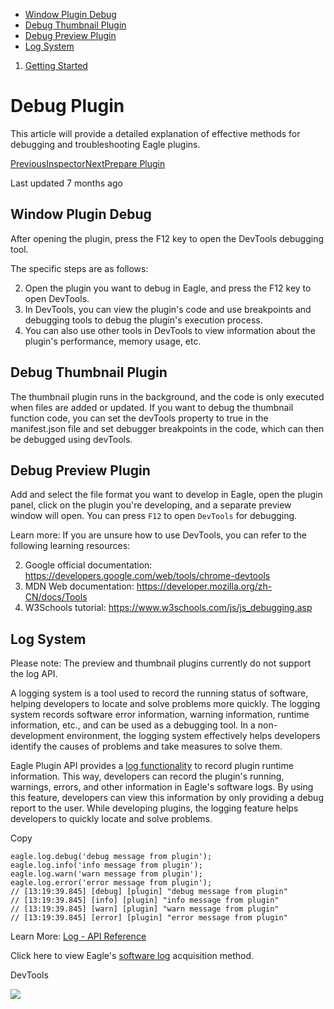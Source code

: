 * [Window Plugin Debug](#zqpdi)
* [Debug Thumbnail Plugin](#debug-thumbnail-plugin)
* [Debug Preview Plugin](#debug-preview-plugin)
* [Log System](#pui04)

1. [Getting Started](/plugin-api/get-started)
# Debug Plugin

This article will provide a detailed explanation of effective methods for debugging and troubleshooting Eagle plugins.

[PreviousInspector](/plugin-api/get-started/plugin-types/inspector)[NextPrepare Plugin](/plugin-api/distribution/prepare)

Last updated 7 months ago

## Window Plugin Debug

After opening the plugin, press the F12 key to open the DevTools debugging tool.

The specific steps are as follows:

2. Open the plugin you want to debug in Eagle, and press the F12 key to open DevTools.
5. In DevTools, you can view the plugin's code and use breakpoints and debugging tools to debug the plugin's execution process.
8. You can also use other tools in DevTools to view information about the plugin's performance, memory usage, etc.

## Debug Thumbnail Plugin

The thumbnail plugin runs in the background, and the code is only executed when files are added or updated. If you want to debug the thumbnail function code, you can set the devTools property to true in the manifest.json file and set debugger breakpoints in the code, which can then be debugged using devTools.

## Debug Preview Plugin

Add and select the file format you want to develop in Eagle, open the plugin panel, click on the plugin you're developing, and a separate preview window will open. You can press `F12` to open `DevTools` for debugging.

Learn more: If you are unsure how to use DevTools, you can refer to the following learning resources:

2. Google official documentation: <https://developers.google.com/web/tools/chrome-devtools>
5. MDN Web documentation: <https://developer.mozilla.org/zh-CN/docs/Tools>
8. W3Schools tutorial: <https://www.w3schools.com/js/js_debugging.asp>

## Log System

Please note: The preview and thumbnail plugins currently do not support the log API.

A logging system is a tool used to record the running status of software, helping developers to locate and solve problems more quickly. The logging system records software error information, warning information, runtime information, etc., and can be used as a debugging tool. In a non-development environment, the logging system effectively helps developers identify the causes of problems and take measures to solve them.

Eagle Plugin API provides a [log functionality](/plugin-api/api/log) to record plugin runtime information. This way, developers can record the plugin's running, warnings, errors, and other information in Eagle's software logs. By using this feature, developers can view this information by only providing a debug report to the user. While developing plugins, the logging feature helps developers to quickly locate and solve problems.

Copy
```
eagle.log.debug('debug message from plugin');
eagle.log.info('info message from plugin');
eagle.log.warn('warn message from plugin');
eagle.log.error('error message from plugin');
// [13:19:39.845] [debug] [plugin] "debug message from plugin"
// [13:19:39.845] [info] [plugin] "info message from plugin"
// [13:19:39.845] [warn] [plugin] "warn message from plugin"
// [13:19:39.845] [error] [plugin] "error message from plugin"
```

Learn More: [Log - API Reference](/plugin-api/api/log)

Click here to view Eagle's [software log](https://docs-cn.eagle.cool/article/92-how-do-i-get-the-error-log) acquisition method.

DevTools

![](https://developer.eagle.cool/~gitbook/image?url=https%3A%2F%2F1590693372-files.gitbook.io%2F%7E%2Ffiles%2Fv0%2Fb%2Fgitbook-x-prod.appspot.com%2Fo%2Fspaces%252F8ag8XBIM3olHOU7WmBBx%252Fuploads%252FMGg6WE08zUPf91TNYj4H%252Fimage.png%3Falt%3Dmedia%26token%3D744097d1-6a51-4c21-afbb-e726cc3811c6&width=768&dpr=4&quality=100&sign=6fc3c95c&sv=2)